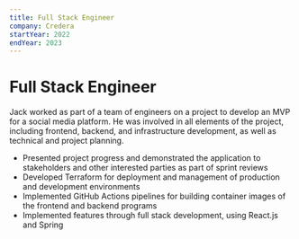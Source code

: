```yaml
---
title: Full Stack Engineer
company: Credera
startYear: 2022
endYear: 2023
---
```


# Full Stack Engineer

Jack worked as part of a team of engineers on a project to develop an MVP for a social media platform. He was involved in all elements of the project, including frontend, backend, and infrastructure development, as well as technical and project planning.

- Presented project progress and demonstrated the application to stakeholders and other interested parties as part of sprint reviews
- Developed Terraform for deployment and management of production and development environments
- Implemented GitHub Actions pipelines for building container images of the frontend and backend programs
- Implemented features through full stack development, using React.js and Spring
